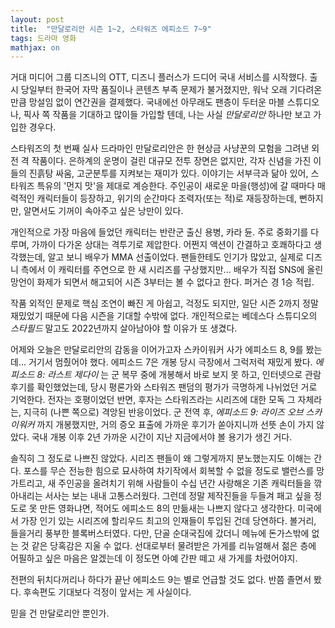 ```yaml
---
layout: post
title:  "만달로리안 시즌 1~2, 스타워즈 에피소드 7~9"
tags: 드라마 영화
mathjax: on
---
```

거대 미디어 그룹 디즈니의 OTT, 디즈니 플러스가 드디어 국내 서비스를 시작했다.
출시 당일부터 한국어 자막 품질이나 콘텐츠 부족 문제가 불거졌지만, 워낙 오래 기다려온 만큼 망설임 없이 연간권을 결제했다.
국내에선 아무래도 팬층이 두터운 마블 스튜디오나, 픽사 쪽 작품을 기대하고 많이들 가입할 텐데, 나는 사실 _만달로리안_ 하나만 보고 가입한 경우다.

스타워즈의 첫 번째 실사 드라마인 만달로리안은 한 현상금 사냥꾼의 모험을 그려낸 외전 격 작품이다.
은하계의 운명이 걸린 대규모 전투 장면은 없지만, 각자 신념을 가진 이들의 진흙탕 싸움, 고군분투를 지켜보는 재미가 있다.
이야기는 서부극과 닮아 있어, 스타워즈 특유의 '먼지 맛'을 제대로 계승한다. 
주인공이 새로운 마을(행성)에 갈 때마다 매력적인 캐릭터들이 등장하고, 위기의 순간마다 조력자(또는 적)로 재등장하는데,
뻔하지만, 알면서도 기꺼이 속아주고 싶은 낭만이 있다.

개인적으로 가장 마음에 들었던 캐릭터는 반란군 출신 용병, 카라 듄.
주로 중화기를 다루며, 가까이 다가온 상대는 격투기로 제압한다.
어쩐지 액션이 간결하고 호쾌하다고 생각했는데, 알고 보니 배우가 MMA 선출이었다.
팬들한테도 인기가 많았고, 실제로 디즈니 측에서 이 캐릭터를 주연으로 한 새 시리즈를 구상했지만...
배우가 직접 SNS에 올린 망언이 화제가 되면서 해고되어 시즌 3부터는 볼 수 없다고 한다. 퍼거슨 경 1승 적립.

작품 외적인 문제로 핵심 조연이 빠진 게 아쉽고, 걱정도 되지만, 일단 시즌 2까지 정말 재밌었기 때문에 다음 시즌을 기대할 수밖에 없다.
개인적으로는 베데스다 스튜디오의 _스타필드_ 말고도 2022년까지 살아남아야 할 이유가 또 생겼다.

어제와 오늘은 만달로리안의 감동을 이어가고자 스카이워커 사가 에피소드 8, 9를 봤는데... 거기서 멈췄어야 했다.
에피소드 7은 개봉 당시 극장에서 그럭저럭 재밌게 봤다. _에피소드 8: 라스트 제다이_ 는 군 복무 중에 개봉해서 바로 보지 못 하고, 인터넷으로 관람 후기를 확인했었는데,
당시 평론가와 스타워즈 팬덤의 평가가 극명하게 나뉘었던 거로 기억한다. 전자는 호평이었던 반면, 후자는 스타워즈라는 시리즈에 대한 모독 그 자체라는, 지극히 (나쁜 쪽으로) 격앙된 반응이었다.
군 전역 후, _에피소드 9: 라이즈 오브 스카이워커_ 까지 개봉했지만, 거의 증오 표출에 가까운 후기가 쏟아지니까 선뜻 손이 가지 않았다.
국내 개봉 이후 2년 가까운 시간이 지난 지금에서야 볼 용기가 생긴 거다.

솔직히 그 정도로 나쁘진 않았다.
시리즈 팬들이 왜 그렇게까지 분노했는지도 이해는 간다.
포스를 무슨 전능한 힘으로 묘사하여 차기작에서 회복할 수 없을 정도로 밸런스를 망가트리고,
새 주인공을 올려치기 위해 사람들이 수십 년간 사랑해온 기존 캐릭터들을 깎아내리는 서사는 보는 내내 고통스러웠다.
그런데 정말 제작진들을 두들겨 패고 싶을 정도로 못 만든 영화냐면, 적어도 에피소드 8의 만듦새는 나쁘지 않다고 생각한다.
미국에서 가장 인기 있는 시리즈에 할리우드 최고의 인재들이 투입된 건데 당연하다. 볼거리, 들을거리 풍부한 블록버스터였다.
다만, 단골 순대국집에 갔더니 메뉴에 돈가스밖에 없는 것 같은 당혹감은 지울 수 없다.
선대로부터 물려받은 가게를 리뉴얼해서 젊은 층에 어필하고 싶은 마음은 알겠는데 이 정도면 아예 간판 떼고 새 가게를 차렸어야지.

전편의 뒤치다꺼리나 하다가 끝난 에피소드 9는 별로 언급할 것도 없다.
반쯤 졸면서 봤다. 후속편도 기대보다 걱정이 앞서는 게 사실이다.

믿을 건 만달로리안 뿐인가.
